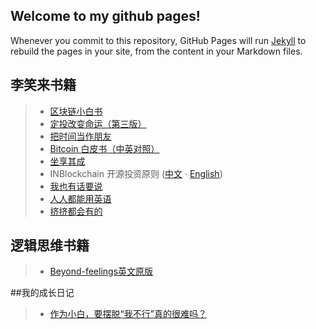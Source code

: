 ## Welcome to my github pages!
Whenever you commit to this repository, GitHub Pages will run [Jekyll](https://jekyllrb.com/) to rebuild the pages in your site, from the content in your Markdown files.

## 李笑来书籍
> * [区块链小白书](https://blockchainlittlebook.com)
> * [定投改变命运（第三版）](https://onregularinvesting.com)
> * [把时间当作朋友](/befriending-time/)
> * [Bitcoin 白皮书（中英对照）](/bitcoin-whitepaper-cn-en-translation/Bitcoin-Whitepaper-EN-CN.html)
> * [坐享其成](https://github.com/xiaolai/zuoxiangqicheng)
> * INBlockchain 开源投资原则 ([中文](/INB-Principles/cn/) · [English](/INB-Principles/en/))
> * [我也有话要说](/i-have-a-say/)
> * [人人都能用英语](/everyone-can-use-english/)
> * [挤挤都会有的](/ji/)

## 逻辑思维书籍
> * [Beyond-feelings英文原版](https://nbviewer.jupyter.org/github/liudawozhemebang/beyond-feelings/blob/master/Beyond_Feelings_A_Guide_to_Critical_Thin.pdf)

##我的成长日记
> * [作为小白，要摆脱“我不行”真的很难吗？](/作为小白，要摆脱“我不行”真的很难吗？/)
